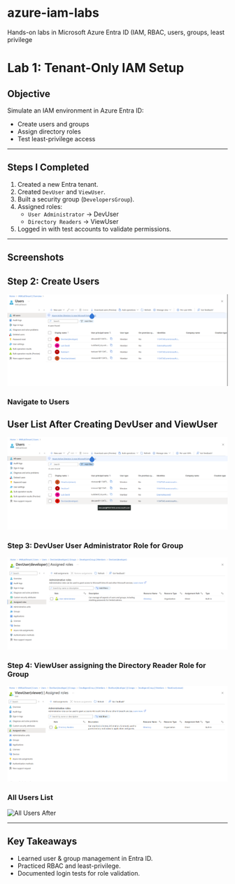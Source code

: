 # azure-iam-labs
Hands-on labs in Microsoft Azure Entra ID (IAM, RBAC, users, groups, least privilege
# Lab 1: Tenant-Only IAM Setup

## Objective
Simulate an IAM environment in Azure Entra ID:
- Create users and groups
- Assign directory roles
- Test least-privilege access

---

## Steps I Completed
1. Created a new Entra tenant.  
2. Created `DevUser` and `ViewUser`.  
3. Built a security group (`DevelopersGroup`).  
4. Assigned roles:
   - `User Administrator` → DevUser
   - `Directory Readers` → ViewUser  
5. Logged in with test accounts to validate permissions.

---

## Screenshots
## Step 2: Create Users
![User List](./screenshots/Screenshot%202025-09-04%20122311.png)
### Navigate to Users
## User List After Creating DevUser and ViewUser

![User List](./screenshots/Screenshot%202025-09-04%20120524.png)





### Step 3: DevUser User Administrator Role for Group

![User List](./screenshots/Screenshot%202025-09-04%20121033.png)
### Step 4: ViewUser assigning the Directory Reader Role for Group
![User List](./screenshots/Screenshot%202025-09-04%20121233.png)

### All Users List
![All Users After](./screenshots/all-users-after.png)


---

## Key Takeaways
- Learned user & group management in Entra ID.  
- Practiced RBAC and least-privilege.  
- Documented login tests for role validation.
